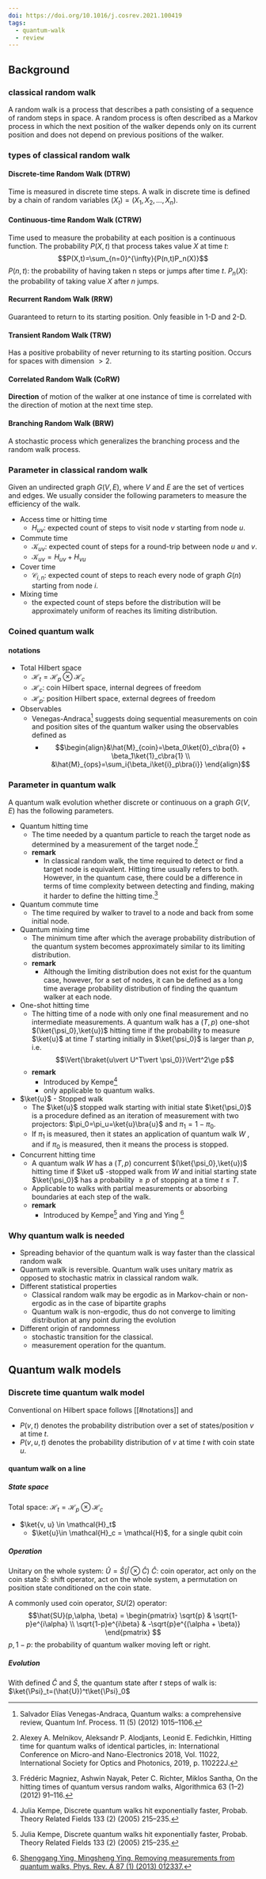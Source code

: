 ```yaml
---
doi: https://doi.org/10.1016/j.cosrev.2021.100419
tags:
  - quantum-walk
  - review
---
```

## Background
### classical random walk
A random walk is a process that describes a path consisting of a sequence of random steps in space. A random process is often described as a Markov process in which the next position of the walker depends only on its current position and does not depend on previous positions of the walker.

### types of classical random walk
#### Discrete-time Random Walk (DTRW)
Time is measured in discrete time steps. A walk in discrete time is defined by a chain of random variables $(X_t) = (X_1, X_2, . . . , X_n)$.

#### Continuous-time Random Walk (CTRW)
Time used to measure the probability at each position is a continuous function. The probability $P(X,t)$ that process takes value $X$ at time $t$:
$$P(X,t)=\sum_{n=0}^{\infty}{P(n,t)P_n(X)}$$
$P(n,t):$ the probability of having taken n steps or jumps after time $t$.
$P_n(X):$ the probability of taking value $X$ after $n$ jumps.

#### Recurrent Random Walk (RRW)
Guaranteed to return to its starting position.
Only feasible in 1-D and 2-D.

#### Transient Random Walk (TRW)
Has a positive probability of never returning to its starting position.
Occurs for spaces with dimension $\gt 2$.

#### Correlated Random Walk (CoRW)
**Direction** of motion of the walker at one instance of time is correlated with the direction of motion at the next time step.

#### Branching Random Walk (BRW)
A stochastic process which generalizes the branching process and the random walk process.

### Parameter in classical random walk
Given an undirected graph $G(V,E)$, where $V$ and $E$ are the set of vertices and edges. We usually consider the following parameters to measure the efficiency of the walk.

- Access time or hitting time
	- $H_{uv}:$  expected count of steps to visit node $v$ starting from node $u$.
- Commute time
	- $\mathcal{K}_{uv}:$ expected count of steps for a round-trip between node $u$ and $v$.
	- $\mathcal{K}_{uv} = H_{uv} + H_{vu}$ 
- Cover time
	- $\mathcal{C}_{i,n}:$ expected count of steps to reach every node of graph $G(n)$ starting from node $i$.
- Mixing time
	- the expected count of steps before the distribution will be approximately uniform of reaches its limiting distribution.

### Coined quantum walk
#### notations
- Total Hilbert space
	- $\mathcal{H}_t = \mathcal{H}_p \otimes \mathcal{H}_c$
	- $\mathcal{H}_c:$ coin Hilbert space, internal degrees of freedom
	- $\mathcal{H}_p:$ position Hilbert space, external degrees of freedom
- Observables
	- Venegas-Andraca[^1] suggests doing sequential measurements on coin and position sites of the quantum walker using the observables defined as 
		- $$\begin{align}&\hat{M}_{coin}=\beta_0\ket{0}_c\bra{0} + \beta_1\ket{1}_c\bra{1} \\ &\hat{M}_{ops}=\sum_i{\beta_i\ket{i}_p\bra{i}} \end{align}$$

### Parameter in quantum walk
A quantum walk evolution whether discrete or continuous on a graph $G(V, E)$ has the following parameters.

- Quantum hitting time
	- The time needed by a quantum particle to reach the target node as determined by a measurement of the target node.[^2]
	- **remark**
		- In classical random walk, the time required to detect or find a target node is equivalent. Hitting time usually refers to both. However, in the quantum case, there could be a difference in terms of time complexity between detecting and finding, making it harder to define the hitting time.[^3]
- Quantum commute time
	- The time required by walker to travel to a node and back from some initial node.
- Quantum mixing time
	- The minimum time after which the average probability distribution of the quantum system becomes approximately similar to its limiting distribution.
	- **remark**
		- Although the limiting distribution does not exist for the quantum case, however, for a set of nodes, it can be defined as a long time average probability distribution of finding the quantum walker at each node.
- One-shot hitting time
	- The hitting time of a node with only one final measurement and no intermediate measurements. A quantum walk has a $(T,p)$ one-shot $(\ket{\psi_0},\ket{u})$ hitting time if the probability to measure $\ket{u}$ at time $T$ starting initially in $\ket{\psi_0}$ is larger than $p$, i.e. $$\Vert{\braket{u\vert U^T\vert \psi_0}}\Vert^2\ge p$$
	- **remark**
		- Introduced by Kempe[^4]
		- only applicable to quantum walks.
- $\ket{u}$ - Stopped walk
	- The $\ket{u}$ stopped walk starting with initial state $\ket{\psi_0}$ is a procedure defined as an iteration of measurement with two projectors: $\pi_0=\pi_u=\ket{u}\bra{u}$ and $\pi_1=1-\pi_0$. 
	- If $\pi_1$ is measured, then it states an application of quantum walk $W$ , and if $\pi_0$ is measured, then it means the process is stopped.
- Concurrent hitting time
	- A quantum walk $W$ has a $(T,p)$ concurrent $(\ket{\psi_0},\ket{u})$ hitting time if $\ket u$ -stopped walk from $W$ and initial starting state $\ket{\psi_0}$ has a probability $\ge p$ of stopping at a time $t \le T$.
	- Applicable to walks with partial measurements or absorbing boundaries at each step of the walk.
	- **remark**
		- Introduced by Kempe[^4] and Ying and Ying [^5]

### Why quantum walk is needed

- Spreading behavior of the quantum walk is way faster than the classical random walk
- Quantum walk is reversible. Quantum walk uses unitary matrix as opposed to stochastic matrix in classical random walk.
- Different statistical properties
	- Classical random walk may be ergodic as in Markov-chain or non-ergodic as in the case of bipartite graphs
	- Quantum walk is non-ergodic, thus do not converge to limiting distribution at any point during the evolution 
- Different origin of randomness
	- stochastic transition for the classical.
	- measurement operation for the quantum.

## Quantum walk models

### Discrete time quantum walk model
Conventional on Hilbert space follows [[#notations]] and 
- $P(v, t)$ denotes the probability distribution over a set of states/position $v$ at time $t$.
- $P(v,u,t)$ denotes the probability distribution of $v$ at time $t$ with coin state $u$.
#### quantum walk on a line
##### State space
Total space: $\mathcal{H}_t=\mathcal{H}_p \otimes \mathcal{H}_c$
- $\ket{v, u} \in \mathcal{H}_t$ 
	- $\ket{u}\in \mathcal{H}_c = \mathcal{H}$, for a single qubit coin
##### Operation
Unitary on the whole system: $\hat{U} = \hat{S}(\hat{I}\otimes\hat{C})$
$\hat{C}:$ coin operator, act only on the coin state
$\hat{S}:$ shift operator, act on the whole system, a permutation on position state conditioned on the coin state.

A commonly used coin operator, $SU(2)$ operator:
$$\hat{SU}(p,\alpha, \beta) = 
\begin{pmatrix}
\sqrt{p} & \sqrt{1-p}e^{i\alpha} \\
\sqrt{1-p}e^{i\beta} & -\sqrt{p}e^{(\alpha + \beta)}
\end{pmatrix}
$$
$p, 1-p:$ the probability of quantum walker moving left or right.

##### Evolution
With defined $\hat{C}$ and $\hat{S}$, the quantum state after $t$ steps of walk is:
$\ket{\Psi}_t=(\hat{U})^t\ket{\Psi}_0$ 

[^1]: Salvador Elías Venegas-Andraca, Quantum walks: a comprehensive review, Quantum Inf. Process. 11 (5) (2012) 1015–1106.
[^2]: Alexey A. Melnikov, Aleksandr P. Alodjants, Leonid E. Fedichkin, Hitting time for quantum walks of identical particles, in: International Conference on Micro-and Nano-Electronics 2018, Vol. 11022, International Society for Optics and Photonics, 2019, p. 110222J.
[^3]: Frédéric Magniez, Ashwin Nayak, Peter C. Richter, Miklos Santha, On the hitting times of quantum versus random walks, Algorithmica 63 (1–2) (2012) 91–116.
[^4]: Julia Kempe, Discrete quantum walks hit exponentially faster, Probab. Theory Related Fields 133 (2) (2005) 215–235.
[^5]: [Shenggang Ying, Mingsheng Ying, Removing measurements from quantum walks, Phys. Rev. A 87 (1) (2013) 012337.](https://link.aps.org/doi/10.1103/PhysRevA.87.012337)